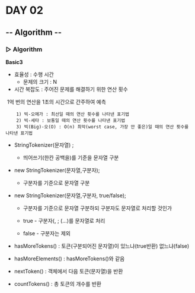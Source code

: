 # DAY 02

## -- Algorithm --

### ▷ Algorithm

**Basic3**

- 효율성 : 수행 시간 
  - 문제의 크기 : N
- 시간 복잡도 : 주어진 문제를 해결하기 위한 연산 횟수

​				1억 번의 연산을 1초의 시간으로 간주하여 예측

  		1) 빅-오메가 : 최선일 때의 연산 횟수를 나타낸 표기법
  		2) 빅-세타 : 보통일 때의 연산 횟수를 나타낸 표기법
  		3) 빅(Big)-오(O) : O(n) 최악(worst case, 가장 안 좋은)일 때의 연산 횟수를 나타낸 표기법



- StringTokenizer(문자열) ; 

  - 띄어쓰기(한칸 공백을)를 기준을 문자열 구분

- new StringTokenizer(문자열,구분자); 

  - 구분자를 기준으로 문자열 구분

- new StringTokenizer(문자열,구분자, true/false); 

  - 구분자를 기준으로 문자열 구분하되 구분자도 문자열로 처리할 것인가

  - true - 구분자(, ; (...)를 문자열로 처리

  -  false - 구분자는 제외

- hasMoreTokens() : 토큰(구분되어진 문자열)이 있느냐(true반환) 없느냐(false)
- hasMoreElements() : hasMoreTokens()와 같음
- nextToken() : 객체에서 다음 토큰(문자열)을 반환
- countTokens() : 총 토큰의 개수를 반환